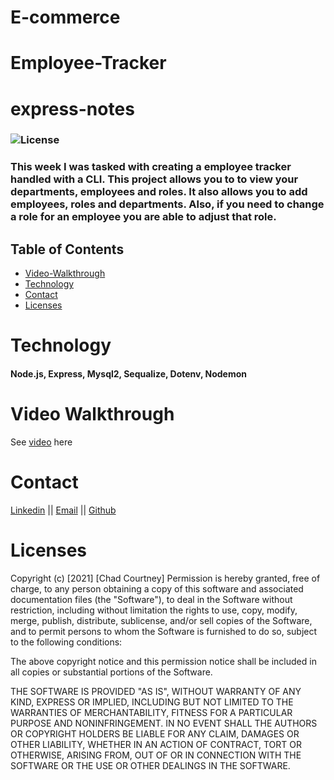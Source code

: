 # E-commerce
# Employee-Tracker


# express-notes
### ![License](https://img.shields.io/badge/License-MIT-brightgreen.svg)

### This week I was tasked with creating a employee tracker handled with a CLI. This project allows you to to view your departments, employees and roles. It also allows you to add employees, roles and departments. Also, if you need to change a role for an employee you are able to adjust that role. 

## Table of Contents
- [Video-Walkthrough](#video-walkthrough)
- [Technology](#technology)
- [Contact](#contact)
- [Licenses](#licenses)


# Technology
#### Node.js, Express, Mysql2, Sequalize, Dotenv, Nodemon

# Video Walkthrough
See [video](https://youtu.be/ZRfTPYZle9k) here

# Contact
[Linkedin](https://www.linkedin.com/in/chad-courtney-7951721ba/) ||
[Email](chadcourtney567@gmail.com) ||
[Github](https://github.com/chadcourtney9)

# Licenses 

Copyright (c) [2021] [Chad Courtney]
Permission is hereby granted, free of charge, to any person obtaining a copy of this software and associated documentation files (the "Software"), to deal in the Software without restriction, including without limitation the rights to use, copy, modify, merge, publish, distribute, sublicense, and/or sell copies of the Software, and to permit persons to whom the Software is furnished to do so, subject to the following conditions:

The above copyright notice and this permission notice shall be included in all copies or substantial portions of the Software.

THE SOFTWARE IS PROVIDED "AS IS", WITHOUT WARRANTY OF ANY KIND, EXPRESS OR IMPLIED, INCLUDING BUT NOT LIMITED TO THE WARRANTIES OF MERCHANTABILITY, FITNESS FOR A PARTICULAR PURPOSE AND NONINFRINGEMENT. IN NO EVENT SHALL THE AUTHORS OR COPYRIGHT HOLDERS BE LIABLE FOR ANY CLAIM, DAMAGES OR OTHER LIABILITY, WHETHER IN AN ACTION OF CONTRACT, TORT OR OTHERWISE, ARISING FROM, OUT OF OR IN CONNECTION WITH THE SOFTWARE OR THE USE OR OTHER DEALINGS IN THE SOFTWARE.
